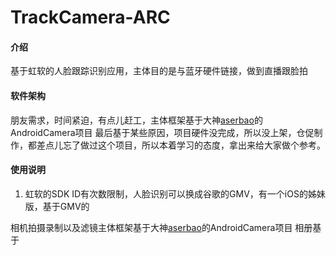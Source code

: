# TrackCamera-ARC

#### 介绍
基于虹软的人脸跟踪识别应用，主体目的是与蓝牙硬件链接，做到直播跟脸拍

#### 软件架构
朋友需求，时间紧迫，有点儿赶工，主体框架基于大神[aserbao](https://github.com/aserbao/AndroidCamera.git)的AndroidCamera项目
最后基于某些原因，项目硬件没完成，所以没上架，仓促制作，都差点儿忘了做过这个项目，所以本着学习的态度，拿出来给大家做个参考。

#### 使用说明

1.  虹软的SDK ID有次数限制，人脸识别可以换成谷歌的GMV，有一个iOS的姊妹版，基于GMV的

相机拍摄录制以及滤镜主体框架基于大神[aserbao](https://github.com/aserbao/AndroidCamera.git)的AndroidCamera项目
相册基于